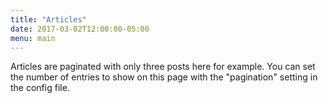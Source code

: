 ```yaml
---
title: "Articles"
date: 2017-03-02T12:00:00-05:00
menu: main
---
```

Articles are paginated with only three posts here for example. You can set the number of entries to show on this page with the "pagination" setting in the config file.
